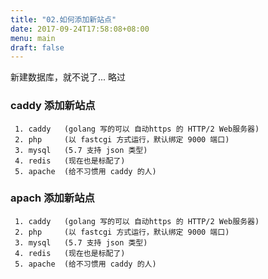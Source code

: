 ```yaml
---
title: "02.如何添加新站点"
date: 2017-09-24T17:58:08+08:00
menu: main
draft: false
---
```


新建数据库，就不说了... 略过

### caddy 添加新站点

     1. caddy   (golang 写的可以 自动https 的 HTTP/2 Web服务器)
     2. php     (以 fastcgi 方式运行，默认绑定 9000 端口)
     3. mysql   (5.7 支持 json 类型)
     4. redis   (现在也是标配了)
     5. apache  (给不习惯用 caddy 的人)

### apach 添加新站点

     1. caddy   (golang 写的可以 自动https 的 HTTP/2 Web服务器)
     2. php     (以 fastcgi 方式运行，默认绑定 9000 端口)
     3. mysql   (5.7 支持 json 类型)
     4. redis   (现在也是标配了)
     5. apache  (给不习惯用 caddy 的人)
